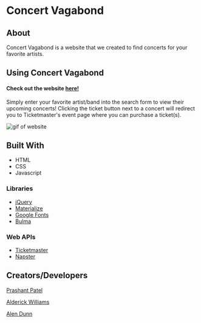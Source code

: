 # Concert Vagabond

## About
Concert Vagabond is a website that we created to find concerts for your favorite artists.

## Using Concert Vagabond

#### Check out the website [here!](https://adunny.github.io/concert-vagabond/)


Simply enter your favorite artist/band into the search form to view their upcoming concerts!
Clicking the ticket button next to a concert will redirect you to Ticketmaster's event page where you can purchase a ticket(s).


![gif of website](https://media.giphy.com/media/7G2STwIfKV5Uq73dsM/giphy.gif)

## Built With
* HTML
* CSS
* Javascript
### Libraries
* [jQuery](https://jquery.com/)
* [Materialize](https://materializecss.com/)
* [Google Fonts](https://fonts.google.com/)
* [Bulma](https://bulma.io/)
### Web APIs
* [Ticketmaster](https://developer.ticketmaster.com/)
* [Napster](https://developer.napster.com/)

## Creators/Developers
[Prashant Patel](https://github.com/prashantp22)

[Alderick Williams](https://github.com/Wildfirexxx)
 
[Alen Dunn](https://github.com/adunny)
